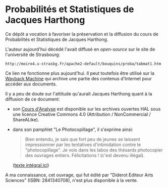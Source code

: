 Probabilités et Statistiques de Jacques Harthong
================================================================================

Ce dépôt a vocation à favoriser la préservation et la diffusion du 
cours de Probabilités et Statistiques de Jacques Harthong.

L'auteur aujourd'hui décédé l'avait diffusé en *open-source*
sur le site de l'université de Strasbourg:

    http://moire4.u-strasbg.fr/apache2-default/bouquins/proba/tabmat1.htm

Ce lien ne fonctionne plus aujourd'hui. 
Il peut toutefois être utilisé sur la [Wayback Machine](http://archive.org/web/)
qui archive une partie des contenus d'Internet pour accéder aux documents.

Il y a peu de doute sur l'attitude qu'aurait Jacques Harthong quant à la 
diffusion de ce document:

  - son [Cours d'Analyse](https://cel.archives-ouvertes.fr/cel-00519301v2/document) 
    est disponible sur les archives ouvertes HAL sous une 
    licence Creative Commons 4.0 (Attribution / NonCommercial / ShareALike).

  - dans son pamphlet "Le Photocopillage", il s'exprime ainsi:

    > Bien entendu, je sais que fort peu de jeunes se laissent impressionner 
    > par les tentatives d'intimidation contre le "photocopillage". 
    > Je vois dans les labos des thésards photocopier des ouvrages entiers. 
    > Félicitations ! (c'est devenu illégal). 

    ([texte intégral ici](https://github.com/boisgera/harthong-prob/blob/master/Le%20Photocopillage.md))


A ma connaissance, cet ouvrage, 
qui fut édité par "Diderot Editeur Arts Sciences" (ISBN: 2841340708),
n'est plus disponible à la vente. 


